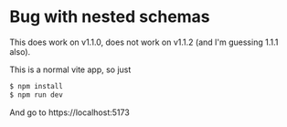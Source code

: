 # Bug with nested schemas

This does work on v1.1.0, does not work on v1.1.2 (and I'm guessing 1.1.1 also).

This is a normal vite app, so just

```sh
$ npm install
$ npm run dev
```

And go to https://localhost:5173
